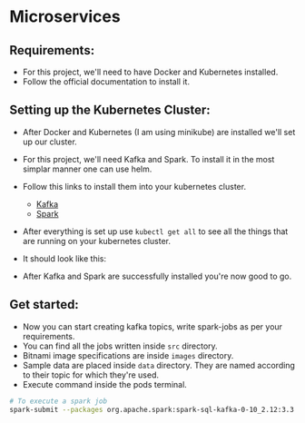 # Microservices

## Requirements:
- For this project, we'll need to have Docker and Kubernetes installed.
- Follow the official documentation to install it.

## Setting up the Kubernetes Cluster:
- After Docker and Kubernetes (I am using minikube) are installed we'll set up our cluster.
- For this project, we'll need Kafka and Spark. To install it in the most simplar manner one can use helm.
- Follow this links to install them into your kubernetes cluster.
    - <a href="https://github.com/bitnami/charts/tree/main/bitnami/kafka"> Kafka</a>
    - <a href="https://github.com/bitnami/charts/tree/main/bitnami/spark"> Spark</a> 

- After everything is set up use `kubectl get all` to see all the things that are running on your kubernetes cluster.
- It should look like this:

- After Kafka and Spark are successfully installed you're now good to go.

## Get started:
- Now you can start creating kafka topics, write spark-jobs as per your requirements.
- You can find all the jobs written inside `src` directory.
- Bitnami image specifications are inside `images` directory.
- Sample data are placed inside `data` directory. They are named according to their topic for which they're used.
- Execute command inside the pods terminal.

```bash
# To execute a spark job
spark-submit --packages org.apache.spark:spark-sql-kafka-0-10_2.12:3.3.0 [PATH_TO_FILE]
```